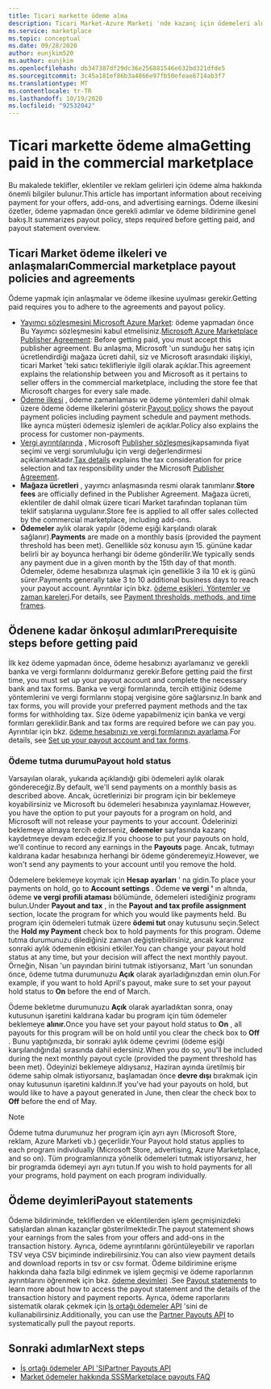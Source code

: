 ```yaml
---
title: Ticari markette ödeme alma
description: Ticari Market-Azure Marketi 'nde kazanç için ödemeleri alma hakkında bilgi edinin. Ödeme ilkesi, ödeme tutma durumu ve ödeme deyimlerini içerir.
ms.service: marketplace
ms.topic: conceptual
ms.date: 09/28/2020
author: eunjkim520
ms.author: eunjkim
ms.openlocfilehash: db347387df29dc36e256881546e632bd321dfde5
ms.sourcegitcommit: 3c45a181ef86b3a4866e97fb50efeae8714ab3f7
ms.translationtype: MT
ms.contentlocale: tr-TR
ms.lasthandoff: 10/19/2020
ms.locfileid: "92532042"
---
```

# <a name="getting-paid-in-the-commercial-marketplace"></a><span data-ttu-id="663b2-104">Ticari markette ödeme alma</span><span class="sxs-lookup"><span data-stu-id="663b2-104">Getting paid in the commercial marketplace</span></span>

<span data-ttu-id="663b2-105">Bu makalede teklifler, eklentiler ve reklam gelirleri için ödeme alma hakkında önemli bilgiler bulunur.</span><span class="sxs-lookup"><span data-stu-id="663b2-105">This article has important information about receiving payment for your offers, add-ons, and advertising earnings.</span></span> <span data-ttu-id="663b2-106">Ödeme ilkesini özetler, ödeme yapmadan önce gerekli adımlar ve ödeme bildirimine genel bakış.</span><span class="sxs-lookup"><span data-stu-id="663b2-106">It summarizes payout policy, steps required before getting paid, and payout statement overview.</span></span>

## <a name="commercial-marketplace-payout-policies-and-agreements"></a><span data-ttu-id="663b2-107">Ticari Market ödeme ilkeleri ve anlaşmaları</span><span class="sxs-lookup"><span data-stu-id="663b2-107">Commercial marketplace payout policies and agreements</span></span>

<span data-ttu-id="663b2-108">Ödeme yapmak için anlaşmalar ve ödeme ilkesine uyulması gerekir.</span><span class="sxs-lookup"><span data-stu-id="663b2-108">Getting paid requires you to adhere to the agreements and payout policy.</span></span>

- <span data-ttu-id="663b2-109">[Yayımcı sözleşmesini Microsoft Azure Market](https://go.microsoft.com/fwlink/p/?LinkID=699560): ödeme yapmadan önce Bu Yayımcı sözleşmesini kabul etmelisiniz.</span><span class="sxs-lookup"><span data-stu-id="663b2-109">[Microsoft Azure Marketplace Publisher Agreement](https://go.microsoft.com/fwlink/p/?LinkID=699560):  Before getting paid, you must accept this publisher agreement.</span></span> <span data-ttu-id="663b2-110">Bu anlaşma, Microsoft 'un sunduğu her satış için ücretlendirdiği mağaza ücreti dahil, siz ve Microsoft arasındaki ilişkiyi, ticari Market 'teki satıcı teklifleriyle ilgili olarak açıklar.</span><span class="sxs-lookup"><span data-stu-id="663b2-110">This agreement explains the relationship between you and Microsoft as it pertains to seller offers in the commercial marketplace, including the store fee that Microsoft charges for every sale made.</span></span>
- <span data-ttu-id="663b2-111">[Ödeme ilkesi](payout-policy-details.md) , ödeme zamanlaması ve ödeme yöntemleri dahil olmak üzere ödeme ödeme ilkelerini gösterir.</span><span class="sxs-lookup"><span data-stu-id="663b2-111">[Payout policy](payout-policy-details.md) shows the payout payment policies including payment schedule and payment methods.</span></span> <span data-ttu-id="663b2-112">İlke ayrıca müşteri ödemesiz işlemleri de açıklar.</span><span class="sxs-lookup"><span data-stu-id="663b2-112">Policy also explains the process for customer non-payments.</span></span>
- <span data-ttu-id="663b2-113">[Vergi ayrıntılarında](tax-details-marketplace.md) , Microsoft [Publisher sözleşmesi](https://go.microsoft.com/fwlink/p/?LinkID=699560)kapsamında fiyat seçimi ve vergi sorumluluğu için vergi değerlendirmesi açıklanmaktadır.</span><span class="sxs-lookup"><span data-stu-id="663b2-113">[Tax details](tax-details-marketplace.md) explains the tax consideration for price selection and tax responsibility under the Microsoft [Publisher Agreement](https://go.microsoft.com/fwlink/p/?LinkID=699560).</span></span>
- <span data-ttu-id="663b2-114">**Mağaza ücretleri** , yayımcı anlaşmasında resmi olarak tanımlanır.</span><span class="sxs-lookup"><span data-stu-id="663b2-114">**Store fees** are officially defined in the Publisher Agreement.</span></span> <span data-ttu-id="663b2-115">Mağaza ücreti, eklentiler de dahil olmak üzere ticari Market tarafından toplanan tüm teklif satışlarına uygulanır.</span><span class="sxs-lookup"><span data-stu-id="663b2-115">Store fee is applied to all offer sales collected by the commercial marketplace, including add-ons.</span></span>
- <span data-ttu-id="663b2-116">**Ödemeler** aylık olarak yapılır (ödeme eşiği karşılandı olarak sağlanır).</span><span class="sxs-lookup"><span data-stu-id="663b2-116">**Payments** are made on a monthly basis (provided the payment threshold has been met).</span></span> <span data-ttu-id="663b2-117">Genellikle söz konusu ayın 15. gününe kadar belirli bir ay boyunca herhangi bir ödeme gönderilir.</span><span class="sxs-lookup"><span data-stu-id="663b2-117">We typically sends any payment due in a given month by the 15th day of that month.</span></span> <span data-ttu-id="663b2-118">Ödemeler, ödeme hesabınıza ulaşmak için genellikle 3 ila 10 ek iş günü sürer.</span><span class="sxs-lookup"><span data-stu-id="663b2-118">Payments generally take 3 to 10 additional business days to reach your payout account.</span></span> <span data-ttu-id="663b2-119">Ayrıntılar için bkz. [ödeme eşikleri, Yöntemler ve zaman kareleri](payment-thresholds-methods-timeframes.md).</span><span class="sxs-lookup"><span data-stu-id="663b2-119">For details, see [Payment thresholds, methods, and time frames](payment-thresholds-methods-timeframes.md).</span></span>

## <a name="prerequisite-steps-before-getting-paid"></a><span data-ttu-id="663b2-120">Ödenene kadar önkoşul adımları</span><span class="sxs-lookup"><span data-stu-id="663b2-120">Prerequisite steps before getting paid</span></span>

<span data-ttu-id="663b2-121">İlk kez ödeme yapmadan önce, ödeme hesabınızı ayarlamanız ve gerekli banka ve vergi formlarını doldurmanız gerekir.</span><span class="sxs-lookup"><span data-stu-id="663b2-121">Before getting paid the first time, you must set up your payout account and complete the necessary bank and tax forms.</span></span> <span data-ttu-id="663b2-122">Banka ve vergi formlarında, tercih ettiğiniz ödeme yöntemlerini ve vergi formlarını stopaj vergisine göre sağlarsınız.</span><span class="sxs-lookup"><span data-stu-id="663b2-122">In bank and tax forms, you will provide your preferred payment methods and the tax forms for withholding tax.</span></span> <span data-ttu-id="663b2-123">Size ödeme yapabilmeniz için banka ve vergi formları gereklidir.</span><span class="sxs-lookup"><span data-stu-id="663b2-123">Bank and tax forms are required before we can pay you.</span></span> <span data-ttu-id="663b2-124">Ayrıntılar için bkz. [ödeme hesabınızı ve vergi formlarınızı ayarlama](set-up-your-payout-account.md).</span><span class="sxs-lookup"><span data-stu-id="663b2-124">For details, see [Set up your payout account and tax forms](set-up-your-payout-account.md).</span></span>

### <a name="payout-hold-status"></a><span data-ttu-id="663b2-125">Ödeme tutma durumu</span><span class="sxs-lookup"><span data-stu-id="663b2-125">Payout hold status</span></span>

<span data-ttu-id="663b2-126">Varsayılan olarak, yukarıda açıklandığı gibi ödemeleri aylık olarak göndereceğiz.</span><span class="sxs-lookup"><span data-stu-id="663b2-126">By default, we'll send payments on a monthly basis as described above.</span></span> <span data-ttu-id="663b2-127">Ancak, ücretlerinizi bir program için bir beklemeye koyabilirsiniz ve Microsoft bu ödemeleri hesabınıza yayınlamaz.</span><span class="sxs-lookup"><span data-stu-id="663b2-127">However, you have the option to put your payouts for a program on hold, and Microsoft will not release your payments to your account.</span></span> <span data-ttu-id="663b2-128">Ödelerinizi beklemeye almaya tercih ederseniz, **ödemeler** sayfasında kazanç kaydetmeye devam edeceğiz.</span><span class="sxs-lookup"><span data-stu-id="663b2-128">If you choose to put your payouts on hold, we'll continue to record any earnings in the **Payouts** page.</span></span> <span data-ttu-id="663b2-129">Ancak, tutmayı kaldırana kadar hesabınıza herhangi bir ödeme gönderemeyiz.</span><span class="sxs-lookup"><span data-stu-id="663b2-129">However, we won't send any payments to your account until you remove the hold.</span></span>

<span data-ttu-id="663b2-130">Ödemelere beklemeye koymak için **Hesap ayarları** ' na gidin.</span><span class="sxs-lookup"><span data-stu-id="663b2-130">To place your payments on hold, go to **Account settings** .</span></span> <span data-ttu-id="663b2-131">Ödeme **ve vergi '** ın altında, ödeme **ve vergi profili ataması** bölümünde, ödemeleri istediğiniz programı bulun.</span><span class="sxs-lookup"><span data-stu-id="663b2-131">Under **Payout and tax** , in the **Payout and tax profile assignment** section, locate the program for which you would like payments held.</span></span> <span data-ttu-id="663b2-132">Bu program için ödemeleri tutmak üzere **ödemi tut** onay kutusunu seçin.</span><span class="sxs-lookup"><span data-stu-id="663b2-132">Select the **Hold my Payment** check box to hold payments for this program.</span></span> <span data-ttu-id="663b2-133">Ödeme tutma durumunuzu dilediğiniz zaman değiştirebilirsiniz, ancak kararınız sonraki aylık ödemenin etkisini etkiler.</span><span class="sxs-lookup"><span data-stu-id="663b2-133">You can change your payout hold status at any time, but your decision will affect the next monthly payout.</span></span> <span data-ttu-id="663b2-134">Örneğin, Nisan 'un payından birini tutmak istiyorsanız, Mart 'un sonundan önce, ödeme tutma durumunuzu **Açık** olarak ayarladığınızdan emin olun.</span><span class="sxs-lookup"><span data-stu-id="663b2-134">For example, if you want to hold April's payout, make sure to set your payout hold status to **On** before the end of March.</span></span>

<span data-ttu-id="663b2-135">Ödeme bekletme durumunuzu **Açık** olarak ayarladıktan sonra, onay kutusunun işaretini kaldırana kadar bu program için tüm ödemeler beklemeye **alınır.**</span><span class="sxs-lookup"><span data-stu-id="663b2-135">Once you have set your payout hold status to **On** , all payouts for this program will be on hold until you clear the check box to **Off** .</span></span> <span data-ttu-id="663b2-136">Bunu yaptığınızda, bir sonraki aylık ödeme çevrimi (ödeme eşiği karşılandığında) sırasında dahil edersiniz.</span><span class="sxs-lookup"><span data-stu-id="663b2-136">When you do so, you'll be included during the next monthly payout cycle (provided the payment threshold has been met).</span></span> <span data-ttu-id="663b2-137">Ödeyinizi beklemeye aldıysanız, Haziran ayında üretilmiş bir ödeme sahip olmak istiyorsanız, başlamadan önce **devre dışı** bırakmak için onay kutusunun işaretini kaldırın.</span><span class="sxs-lookup"><span data-stu-id="663b2-137">If you've had your payouts on hold, but would like to have a payout generated in June, then clear the check box to **Off** before the end of May.</span></span>

>[!Note]
> <span data-ttu-id="663b2-138">Ödeme tutma durumunuz her program için ayrı ayrı (Microsoft Store, reklam, Azure Marketi vb.) geçerlidir.</span><span class="sxs-lookup"><span data-stu-id="663b2-138">Your Payout hold status applies to each program individually (Microsoft Store, advertising, Azure Marketplace, and so on).</span></span> <span data-ttu-id="663b2-139">Tüm programlarınıza yönelik ödemeleri tutmak istiyorsanız, her bir programda ödemeyi ayrı ayrı tutun.</span><span class="sxs-lookup"><span data-stu-id="663b2-139">If you wish to hold payments for all your programs, hold payment on each program individually.</span></span>

## <a name="payout-statements"></a><span data-ttu-id="663b2-140">Ödeme deyimleri</span><span class="sxs-lookup"><span data-stu-id="663b2-140">Payout statements</span></span>

<span data-ttu-id="663b2-141">Ödeme bildiriminde, tekliflerden ve eklentilerden işlem geçmişinizdeki satışlardan alınan kazançlar gösterilmektedir.</span><span class="sxs-lookup"><span data-stu-id="663b2-141">The payout statement shows your earnings from the sales from your offers and add-ons in the transaction history.</span></span> <span data-ttu-id="663b2-142">Ayrıca, ödeme ayrıntılarını görüntüleyebilir ve raporları TSV veya CSV biçiminde indirebilirsiniz.</span><span class="sxs-lookup"><span data-stu-id="663b2-142">You can also view payment details and download reports in tsv or csv format.</span></span> <span data-ttu-id="663b2-143">Ödeme bildirimine erişme hakkında daha fazla bilgi edinmek ve işlem geçmişi ve ödeme raporlarının ayrıntılarını öğrenmek için bkz. [ödeme deyimleri](payout-statement.md) .</span><span class="sxs-lookup"><span data-stu-id="663b2-143">See [Payout statements](payout-statement.md) to learn more about how to access the payout statement and the details of the transaction history and payment reports.</span></span> <span data-ttu-id="663b2-144">Ayrıca, ödeme raporlarını sistematik olarak çekmek için [Iş ortağı ödemeler API](https://apidocs.microsoft.com/services/partnerpayouts) 'sini de kullanabilirsiniz.</span><span class="sxs-lookup"><span data-stu-id="663b2-144">Additionally, you can use the [Partner Payouts API](https://apidocs.microsoft.com/services/partnerpayouts) to systematically pull the payout reports.</span></span>

## <a name="next-steps"></a><span data-ttu-id="663b2-145">Sonraki adımlar</span><span class="sxs-lookup"><span data-stu-id="663b2-145">Next steps</span></span>

- [<span data-ttu-id="663b2-146">İş ortağı ödemeler API 'SI</span><span class="sxs-lookup"><span data-stu-id="663b2-146">Partner Payouts API</span></span>](https://apidocs.microsoft.com/services/partnerpayouts)
- [<span data-ttu-id="663b2-147">Market ödemeler hakkında SSS</span><span class="sxs-lookup"><span data-stu-id="663b2-147">Marketplace payouts FAQ</span></span>](payout-faq.md)
